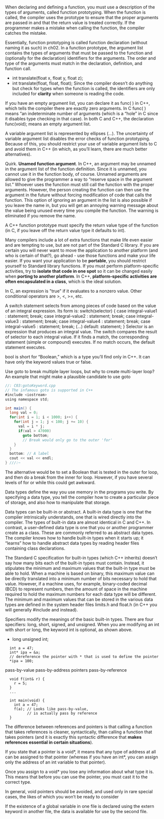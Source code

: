 When declaring and defining a function, you must use a description of the types of arguments, called function prototyping. When the function is called, the compiler uses the prototype to ensure that the proper arguments are passed in and that the return value is treated correctly. If the programmer makes a mistake when calling the function, the compiler catches the mistake.

Essentially, function prototyping is called function declaration (without naming it as such) in ch02. In a function prototype, the argument list contains the types of arguments that must be passed to the function and (optionally for the declaration) identifiers for the arguments. The order and type of the arguments must match in the declaration, definition, and function call.
  * int translate(float x, float y, float z);
  * int translate(float, float, float);
Since the compiler doesn’t do anything but check for types when the function is called, the identifiers are only included for **clarity** when someone is reading the code.

If you have an empty argument list, you can declare it as func( ) in C++, which tells the compiler there are exactly zero arguments.
In C func( ) means “an indeterminate number of arguments (which is a “hole” in C since it disables type checking in that case).
In both C and C++, the declaration func(void); means an empty argument list.

A variable argument list is represented by ellipses (...). The uncertainty of variable argument list disables the error checks of function prototyping. Because of this, you should restrict your use of variable argument lists to C and avoid them in C++ (in which, as you’ll learn, there are much better alternatives).

Quirk. **Unamed function argument**.  In C++, an argument may be unnamed in the argument list of the function definition. Since it is unnamed, you cannot use it in the function body, of course. Unnamed arguments are allowed to give the programmer a way to “reserve space in the argument list.” Whoever uses the function must still call the function with the proper arguments. However, the person creating the function can then use the argument in the future without forcing modification of code that calls the function. This option of ignoring an argument in the list is also possible if you leave the name in, but you will get an annoying warning message about the value being unused every time you compile the function. The warning is eliminated if you remove the name.

A C++ function prototype must specify the return value type of the function (in C, if you leave off the return value type it defaults to int).


Many compilers include a lot of extra functions that make life even easier and are tempting to use, but are not part of the Standard C library. If you are certain you will never want to move the application to another platform (and who is certain of that?), go ahead - use those functions and make your life easier. If you want your application to be **portable**, you should restrict yourself to Standard library functions. If you must perform platform-specific activities, try to **isolate that code in one spot** so it can be changed easily when **porting to another platform**. In C++, **platform-specific activities are often encapsulated in a class**, which is the ideal solution.

In C, an expression is "true" if it evaluates to a nonzero value. Other conditional operators are >, <, >=, etc.

A switch statement selects from among pieces of code based on the value of an integral expression. Its form is:
switch(selector) {
    case integral-value1 : statement; break;
    case integral-value2 : statement; break;
    case integral-value3 : statement; break;
    case integral-value4 : statement; break;
    case integral-value5 : statement; break;
    (...)
    default: statement;
}
Selector is an expression that produces an integral value. The switch compares the result of selector to each integral value. If it finds a match, the corresponding statement (simple or compound) executes. If no match occurs, the default statement executes.

bool is short for “Boolean,” which is a type you’ll find only in C++. It can have only the keyword values true or false.

Use goto to break multiple layer loops, but why to create multi-layer loop?
An example that might make a plausible candidate to use goto
```java
//: C03:gotoKeyword.cpp
// The infamous goto is supported in C++
#include <iostream>
using namespace std;

int main() {
  long val = 0;
  for(int i = 1; i < 1000; i++) {
    for(int j = 1; j < 100; j += 10) {
      val = i * j;
      if(val > 47000)
        goto bottom;
        // Break would only go to the outer 'for'
    }
  }
  bottom: // A label
  cout << val << endl;
} ///:~
```
The alternative would be to set a Boolean that is tested in the outer for loop, and then do a break from the inner for loop. However, if you have several levels of for or while this could get awkward.


Data types define the way you use memory in the programs you write. By specifying a data type, you tell the compiler how to create a particular piece of storage, and also how to manipulate that storage.

Data types can be built-in or abstract. A built-in data type is one that the compiler intrinsically understands, one that is wired directly into the compiler. The types of built-in data are almost identical in C and C++. In contrast, a user-defined data type is one that you or another programmer create as a class. These are commonly referred to as abstract data types. The compiler knows how to handle built-in types when it starts up; it “learns” how to handle abstract data types by reading header files containing class declarations.

The Standard C specification for built-in types (which C++ inherits) doesn’t say how many bits each of the built-in types must contain. Instead, it stipulates the minimum and maximum values that the built-in type must be able to hold. When a machine is based on binary, this maximum value can be directly translated into a minimum number of bits necessary to hold that value. However, if a machine uses, for example, binary-coded decimal (BCD) to represent numbers, then the amount of space in the machine required to hold the maximum numbers for each data type will be different. The minimum and maximum values that can be stored in the various data types are defined in the system header files limits.h and float.h (in C++ you will generally #include <climits> and <cfloat> instead).

Specifiers modify the meanings of the basic built-in types. There are four specifiers: long, short, signed, and unsigned. When you are modifying an int with short or long, the keyword int is optional, as shown above.
  * long unsigned int;

```
  int a = 47;
  int* ipa = &a;
  // dereference the pointer with * that is used to define the pointer
  *ipa = 100;
```
pass-by-value
pass-by-address pointers
pass-by-reference
```
  void f(int& r) {
    r = 5;
  }
  ...

  int main(void) {
    int a = 47;
    f(a); // Looks like pass-by-value,
          // is actually pass by reference
  }
```

The difference between references and pointers is that calling a function that takes references is cleaner, syntactically, than calling a function that takes pointers (and it is exactly this syntactic difference that **makes references essential in certain situations**).

If you state that a pointer is a void*, it means that any type of address at all can be assigned to that pointer (whereas if you have an int*, you can assign only the address of an int variable to that pointer).

Once you assign to a void\* you lose any information about what type it is. This means that before you can use the pointer, you must cast it to the correct type.

In general, void pointers should be avoided, and used only in rare special cases, the likes of which you won’t be ready to consider

If the existence of a global variable in one file is declared using the extern keyword in another file, the data is available for use by the second file. 


